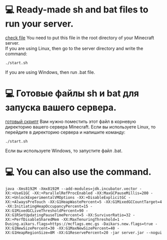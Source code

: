 # 💻 Ready-made sh and bat files to run your server.
[check file](/StartFiles/start.sh "start.sh")
You need to put this file in the root directory of your Minecraft server.<br>
If you are using Linux, then go to the server directory and write the command:
```
./start.sh
```
If you are using Windows, then run .bat file.

# 💻 Готовые файлы sh и bat для запуска вашего сервера.
[готовый скрипт](/StartFiles/start.sh "start.sh")
Вам нужно поместить этот файл в корневую директорию вашего сервера Minecraft.
Если вы используете Linux, то перейдите в директорию сервера и напишите команду:
```
./start.sh
```
Если вы используете Windows, то запустите файл .bat.

# 💻 You can also use the command.
```
java -Xms8192M -Xmx8192M --add-modules=jdk.incubator.vector -XX:+UseG1GC -XX:+ParallelRefProcEnabled -XX:MaxGCPauseMillis=200 -XX:+UnlockExperimentalVMOptions -XX:+DisableExplicitGC -XX:+AlwaysPreTouch -XX:G1HeapWastePercent=5 -XX:G1MixedGCCountTarget=4 -XX:InitiatingHeapOccupancyPercent=15 -XX:G1MixedGCLiveThresholdPercent=90 -XX:G1RSetUpdatingPauseTimePercent=5 -XX:SurvivorRatio=32 -XX:+PerfDisableSharedMem -XX:MaxTenuringThreshold=1 -Dusing.aikars.flags=https://mcflags.emc.gs -Daikars.new.flags=true -XX:G1NewSizePercent=30 -XX:G1MaxNewSizePercent=40 -XX:G1HeapRegionSize=8M -XX:G1ReservePercent=20 -jar server.jar --nogui
```
